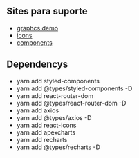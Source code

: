 
## Sites para suporte

- [graphcs demo](https://recharts.org/en-US/examples)
- [icons](https://react-icons.github.io/react-icons/search?q=money)
- [components](https://www.radix-ui.com/docs/primitives/overview/getting-started)

## Dependencys

- yarn add styled-components
- yarn add @types/styled-components -D
- yarn add react-router-dom
- yarn add @types/react-router-dom -D
- yarn add axios
- yarn add @types/axios -D
- yarn add react-icons
- yarn add apexcharts
- yarn add recharts
- yarn add @types/recharts -D